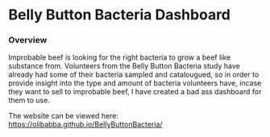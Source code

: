 # Belly Button Bacteria Dashboard

### Overview

Improbable beef is looking for the right bacteria to grow a beef like substance from. Volunteers from the Belly Button Bacteria study have already had some of their bacteria sampled and catalougued, so in order to provide insight into the type and amount of bacteria volunteers have, incase they want to sell to improbable beef, I have created a bad ass dashboard for them to use.

The website can be viewed here: https://olibabba.github.io/BellyButtonBacteria/